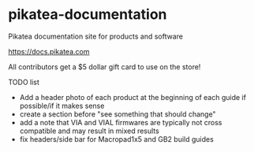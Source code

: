# pikatea-documentation

Pikatea documentation site for products and software

https://docs.pikatea.com

All contributors get a $5 dollar gift card to use on the store!

TODO list
* Add a header photo of each product at the beginning of each guide if possible/if it makes sense
* create a section before "see something that should change"
* add a note that VIA and VIAL firmwares are typically not cross compatible and may result in mixed results
* fix headers/side bar for Macropad1x5 and GB2 build guides
